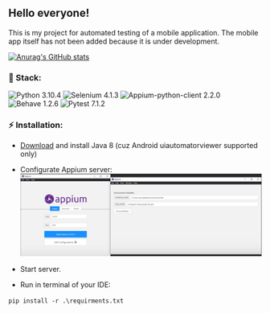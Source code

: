 ## Hello everyone!

This is my project for automated testing of a mobile application.
The mobile app itself has not been added because it is under development.

[![Anurag's GitHub stats](https://github-readme-stats.vercel.app/api?username=dmitriy-belkin)](https://github.com/dmitriy-belkin/platform-gfc-appium)

### 🐍 Stack:
<img src="https://img.shields.io/badge/python-3.10.4-green" alt="Python 3.10.4">
<img src="https://img.shields.io/badge/selenium-4.1.3-green" alt="Selenium 4.1.3">
<img src="https://img.shields.io/badge/appium--python--client-2.2.0-green" alt="Appium-python-client 2.2.0">

<img src="https://img.shields.io/badge/behave-1.2.6-green" alt="Behave 1.2.6">
<img src="https://img.shields.io/badge/pytest-7.1.2-green" alt="Pytest 7.1.2">

### ⚡ Installation:
* <a link href="https://www.oracle.com/java/technologies/javase/javase8-archive-downloads.html">Download</a> 
and install Java 8 (cuz Android uiautomatorviewer supported only)

* Configurate Appium server:
![](readme/appium_config.jpg)

* Start server.

* Run in terminal of your IDE:

`pip install -r .\requirments.txt`